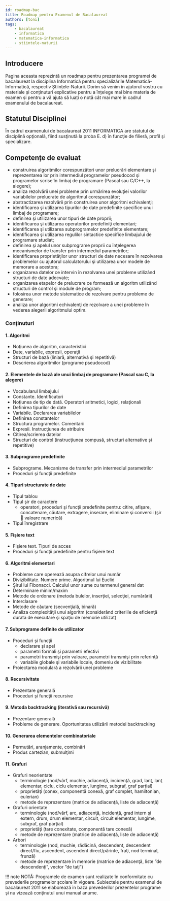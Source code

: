 ```yaml
---
id: roadmap-bac
title: Roadmap pentru Examenul de Bacalaureat
authors: [toni]
tags:
    - bacalaureat
    - informatica
    - matematica-informatica
    - stiintele-naturii
---
```


## Introducere

Pagina aceasta reprezintă un roadmap pentru prezentarea programei de bacalaureat la disciplina Informatică pentru specializările Matematică-Informatică, respectiv Științele-Naturii. Dorim să venim în ajutorul vostru cu materiale și conținuturi explicative pentru a înțelege mai bine materia de examen și pentru a vă ajuta să luați o notă cât mai mare în cadrul examenului de bacalaureat.

## Statutul Disciplinei

În cadrul examenului de bacalaureat 2011 INFORMATICA are statutul de disciplină 
opţională, fiind susţinută la proba E. d) în funcţie de filieră, profil şi specializare. 

## Competențe de evaluat

- construirea algoritmilor corespunzători unor prelucrări elementare şi reprezentarea lor 
prin intermediul programelor pseudocod şi programelor scrise în limbaj de 
programare (Pascal sau C/C++, la alegere);
- analiza rezolvării unei probleme prin urmărirea evoluţiei valorilor variabilelor 
prelucrate de algoritmul corespunzător;
- abstractizarea rezolvării prin construirea unor algoritmi echivalenţi;
- identificarea şi utilizarea tipurilor de date predefinite specifice unui limbaj de 
programare;
- definirea şi utilizarea unor tipuri de date proprii;
- identificarea şi utilizarea operatorilor predefiniţi elementari;
- identificarea şi utilizarea subprogramelor predefinite elementare;
- identificarea şi utilizarea regulilor sintactice specifice limbajului de programare 
studiat;
- definirea şi apelul unor subprograme proprii cu înţelegerea mecanismelor de transfer 
prin intermediul parametrilor;
- identificarea proprietăţilor unor structuri de date necesare în rezolvarea problemelor 
cu ajutorul calculatorului şi utilizarea unor modele de memorare a acestora;
- organizarea datelor ce intervin în rezolvarea unei probleme utilizând structuri de date 
adecvate;
- organizarea etapelor de prelucrare ce formează un algoritm utilizând structuri de 
control şi module de program;
- folosirea unor metode sistematice de rezolvare pentru probleme de generare;
- analiza unor algoritmi echivalenţi de rezolvare a unei probleme în vederea alegerii 
algoritmului optim.

### Conținuturi

#### 1. Algoritmi
- Noţiunea de algoritm, caracteristici
- Date, variabile, expresii, operaţii
- Structuri de bază (liniară, alternativă şi repetitivă)
- Descrierea algoritmilor (programe pseudocod)

#### 2. Elementele de bază ale unui limbaj de programare (Pascal sau C, la alegere)
- Vocabularul limbajului
- Constante. Identificatori
- Noţiunea de tip de dată. Operatori aritmetici, logici, relaţionali
- Definirea tipurilor de date
- Variabile. Declararea variabilelor
- Definirea constantelor
- Structura programelor. Comentarii
- Expresii. Instrucţiunea de atribuire
- Citirea/scrierea datelor
- Structuri de control (instrucţiunea compusă, structuri alternative şi repetitive)

#### 3. Subprograme predefinite
- Subprograme. Mecanisme de transfer prin intermediul parametrilor
- Proceduri şi funcţii predefinite

#### 4. Tipuri structurate de date
- Tipul tablou
- Tipul şir de caractere
  - operatori, proceduri şi funcţii predefinite pentru: citire, afişare, concatenare, 
căutare, extragere, inserare, eliminare şi conversii (şir  valoare numerică)
- Tipul înregistrare

#### 5. Fișiere text
- Fişiere text. Tipuri de acces
- Proceduri şi funcţii predefinite pentru fişiere text

#### 6. Algoritmi elementari
- Probleme care operează asupra cifrelor unui număr
- Divizibilitate. Numere prime. Algoritmul lui Euclid
- Şirul lui Fibonacci. Calculul unor sume cu termenul general dat
- Determinare minim/maxim
- Metode de ordonare (metoda bulelor, inserţiei, selecţiei, numărării)
- Interclasare
- Metode de căutare (secvenţială, binară)
- Analiza complexităţii unui algoritm (considerând criteriile de eficienţă durata
de executare şi spaţiu de memorie utilizat)

#### 7. Subprograme definite de utilizator
- Proceduri şi funcţii
  - declarare şi apel
  - parametri formali şi parametri efectivi
  - parametri transmişi prin valoare, parametri transmişi prin referinţă
  - variabile globale şi variabile locale, domeniu de vizibilitate
- Proiectarea modulară a rezolvării unei probleme

#### 8. Recursivitate
- Prezentare generală
- Proceduri şi funcţii recursive

#### 9. Metoda backtracking (iterativă sau recursivă) 
- Prezentare generală
- Probleme de generare. Oportunitatea utilizării metodei backtracking

#### 10. Generarea elementelor combinatoriale
- Permutări, aranjamente, combinări
- Produs cartezian, submulţimi

#### 11. Grafuri
- Grafuri neorientate
  - terminologie (nod/vârf, muchie, adiacenţă, incidenţă, grad, lanţ, lanţ 
elementar, ciclu, ciclu elementar, lungime, subgraf, graf parţial)
  - proprietăţi (conex, componentă conexă, graf complet, hamiltonian, 
eulerian)
  - metode de reprezentare (matrice de adiacenţă, liste de adiacenţă)
- Grafuri orientate
  - terminologie (nod/vârf, arc, adiacenţă, incidenţă, grad intern şi extern, 
drum, drum elementar, circuit, circuit elementar, lungime, subgraf, graf parţial)
  - proprietăţi (tare conexitate, componentă tare conexă)
  - metode de reprezentare (matrice de adiacenţă, liste de adiacenţă)
- Arbori
  - terminologie (nod, muchie, rădăcină, descendent, descendent direct/fiu,
ascendent, ascendent direct/părinte, fraţi, nod terminal, frunză)
  - metode de reprezentare în memorie (matrice de adiacenţă, liste ”de 
descendenţi”, vector ”de taţi”)

!!! note NOTĂ: Programele de examen sunt realizate în conformitate cu prevederile 
programelor şcolare în vigoare. Subiectele pentru examenul de bacalaureat 2011 se 
elaborează în baza prevederilor prezentelor programe şi nu vizează conţinutul unui 
manual anume.